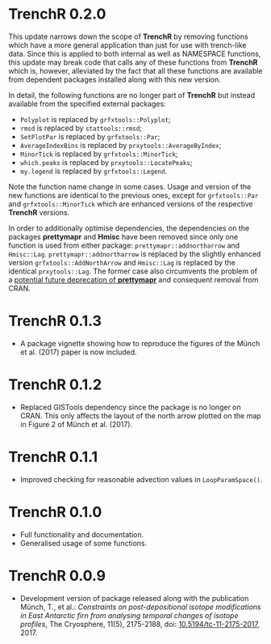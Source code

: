 # TrenchR 0.2.0

This update narrows down the scope of **TrenchR** by removing functions which
have a more general application than just for use with trench-like data. Since
this is applied to both internal as well as NAMESPACE functions, this update may
break code that calls any of these functions from **TrenchR** which is, however,
alleviated by the fact that all these functions are available from dependent
packages installed along with this new version.

In detail, the following functions are no longer part of **TrenchR** but instead
available from the specified external packages:

* `Polyplot` is replaced by `grfxtools::Polyplot`;
* `rmsd` is replaced by `stattools::rmsd`;
* `SetPlotPar` is replaced by `grfxtools::Par`;
* `AverageIndexBins` is replaced by `prxytools::AverageByIndex`;
* `MinorTick` is replaced by `grfxtools::MinorTick`;
* `which.peaks` is replaced by `prxytools::LocatePeaks`;
* `my.legend` is replaced by `grfxtools::Legend`.

Note the function name change in some cases. Usage and version of the new
functions are identical to the previous ones, except for `grfxtools::Par` and
`grfxtools::MinorTick` which are enhanced versions of the respective **TrenchR**
versions.

In order to additionally optimise dependencies, the dependencies on the packages
**prettymapr** and **Hmisc** have been removed since only one function is used
from either package: `prettymapr::addnortharrow` and
`Hmisc::Lag`. `prettymapr::addnortharrow` is replaced by the slightly enhanced
version `grfxtools::AddNorthArrow` and `Hmisc::Lag` is replaced by the identical
`prxytools::Lag`. The former case also circumvents the problem of a [potential
future deprecation of **prettymapr**](https://github.com/paleolimbot/prettymapr)
and consequent removal from CRAN.

# TrenchR 0.1.3

* A package vignette showing how to reproduce the figures of the Münch et
  al. (2017) paper is now included.

# TrenchR 0.1.2

* Replaced GISTools dependency since the package is no longer on CRAN. This only
  affects the layout of the north arrow plotted on the map in Figure 2 of Münch
  et al. (2017).

# TrenchR 0.1.1

* Improved checking for reasonable advection values in `LoopParamSpace()`.

# TrenchR 0.1.0

* Full functionality and documentation.
* Generalised usage of some functions.

# TrenchR 0.0.9

* Development version of package released along with the publication Münch, T.,
et al.: _Constraints on post-depositional isotope modifications in East
Antarctic firn from analysing temporal changes of isotope profiles_, The
Cryosphere, 11(5), 2175-2188, doi:
[10.5194/tc-11-2175-2017](https://doi.org/10.5194/tc-11-2175-2017), 2017.

